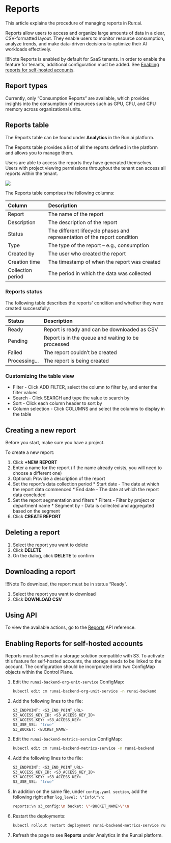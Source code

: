 
# Reports

This article explains the procedure of managing reports in Run:ai.

Reports allow users to access and organize large amounts of data in a clear, CSV-formatted layout. They enable users to monitor resource consumption, analyze trends, and make data-driven decisions to optimize their AI workloads effectively.

!!!Note
     Reports is enabled by default for SaaS tenants. In order to enable the feature for  tenants, additional configuration must be added. See [Enabling reports for self-hosted accounts](#enabling-reports-for-self-hosted-accounts).



## Report types

Currently, only “Consumption Reports” are available, which provides insights into the consumption of resources such as GPU, CPU, and CPU memory across organizational units.

## Reports table

The Reports table can be found under **Analytics** in the Run:ai platform.

The Reports table provides a list of all the reports defined in the platform and allows you to manage them.

Users are able to access the reports they have generated themselves. Users with project viewing permissions throughout the tenant can access all reports within the tenant.

![](img/reports-table.png)


The Reports table comprises the following columns:

| Column | Description |
| :---- | :---- |
| Report | The name of the report |
| Description | The description of the report|
| Status | The different lifecycle phases and representation of the report condition |
| Type | The type of the report – e.g., consumption |
| Created by | The user who created the report |
| Creation time | The timestamp of when the report was created |
| Collection period| The period in which the data was collected |

### Reports status

The following table describes the reports' condition and whether they were created successfully:

| Status | Description | 
| :---- | :---- | 
| Ready | Report is ready and can be downloaded as CSV |
| Pending | Report is in the queue and waiting to be processed |  
| Failed | The report couldn’t be created | 
| Processing... | The report is being created | 

### Customizing the table view

* Filter - Click ADD FILTER, select the column to filter by, and enter the filter values
* Search - Click SEARCH and type the value to search by
* Sort - Click each column header to sort by
* Column selection - Click COLUMNS and select the columns to display in the table

## Creating a new report

Before you start, make sure you have a project.

To create a new report:

1. Click **+NEW REPORT**
2. Enter a name for the report (if the name already exists, you will need to choose a different one)
3. Optional: Provide a description of the report
4. Set the report’s data collection period 
       * Start date - The date at which the report data commenced
       * End date - The date at which the report data concluded
5. Set the report segmentation and filters
       * Filters - Filter by project or department name
       * Segment by - Data is collected and aggregated based on the segment
6. Click **CREATE REPORT**

## Deleting a report

1. Select the report you want to delete
2. Click **DELETE**
3. On the dialog, click **DELETE** to confirm

## Downloading a report

!!!Note
     To download, the report must be in status “Ready”.

1. Select the report you want to download
2. Click **DOWNLOAD CSV**

## Using API

To view the available actions, go to the [Reports](https://api-docs.run.ai/latest/tag/Reports/) API reference.

## Enabling Reports for self-hosted accounts

Reports must be saved in a storage solution compatible with S3. To activate this feature for self-hosted accounts, the storage needs to be linked to the account. The configuration should be incorporated into two ConfigMap objects within the Control Plane.

1. Edit the `runai-backend-org-unit-service` ConfigMap:
   ``` bash
   kubectl edit cm runai-backend-org-unit-service -n runai-backend
   ```

2. Add the following lines to the file:
   ``` bash
   S3_ENDPOINT: <S3_END_POINT_URL>
   S3_ACCESS_KEY_ID: <S3_ACCESS_KEY_ID>
   S3_ACCESS_KEY: <S3_ACCESS_KEY>
   S3_USE_SSL: "true"
   S3_BUCKET: <BUCKET_NAME>
   ```

3. Edit the `runai-backend-metrics-service` ConfigMap:
   ``` bash
   kubectl edit cm runai-backend-metrics-service -n runai-backend
   ```


4. Add the following lines to the file:
   ``` bash
   S3_ENDPOINT: <S3_END_POINT_URL>
   S3_ACCESS_KEY_ID: <S3_ACCESS_KEY_ID>
   S3_ACCESS_KEY: <S3_ACCESS_KEY>
   S3_USE_SSL: "true"
   ```

5. In addition on the same file, under `config.yaml section`, add the following right after `log_level: \"Info\"\n`:
   ``` bash
   reports:\n s3_config:\n bucket: \"<BUCKET_NAME>\"\n
   ```

6. Restart the deployments:
   ``` bash
   kubectl rollout restart deployment runai-backend-metrics-service runai-backend-org-unit-service -n runai-backend
   ```

7. Refresh the page to see **Reports** under Analytics in the Run:ai platform.